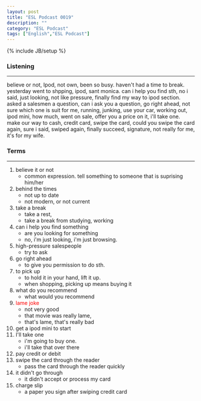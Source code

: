 ```yaml
---
layout: post
title: "ESL Podcast 0019"
description: ""
category: "ESL Podcast"
tags: ["English","ESL Podcast"]
---
```

{% include JB/setup %}

### Listening
-----
believe or not, Ipod, not own, been so busy. haven't had a time to break. yesterday went to shpping, ipod, sant monica. can i help you find sth, no i said, just looking, not like pressure, finally find my way to ipod section. asked a salesmen a question, can i ask you a question, go right ahead, not sure which one is suit for me, running, junking, use your car, working out, ipod mini, how much, went on sale, offer you a price on it, i'll take one. make our way to cash, credit card, swipe the card, could you swipe the card again, sure i said, swiped again, finally succeed, signature, not really for me, it's for my wife. 


### Terms
--------
1. believe it or not
    * common expression. tell something to someone that is suprising him/her
2. behind the times
    * not up to date
    * not modern, or not current
3. take a break
    * take a rest, 
    * take a break from studying, working
4. can i help you find something
    * are you looking for something
    * no, i'm just looking, i'm just browsing.
5. high-pressure salespeople
    * try to ask
6. go right ahead
    * to give you permission to do sth.
7. to pick up
    * to hold it in your hand, lift it up.
    * when shopping, picking up means buying it
8. what do you recommend
    * what would you recommend
9. <span style="color:red;">lame joke</span>
    * not very good
    * that movie was really lame, 
    * that's lame, that's really bad
10. get a ipod mini to start
11. I'll take one
    * i'm going to buy one.
    * i'll take that over there
12. pay credit or debit
13. swipe the card through the reader
    * pass the card through the reader quickly
14. it didn't go through
    * it didn't accept or process my card
15. charge slip
    * a paper you sign after swiping credit card